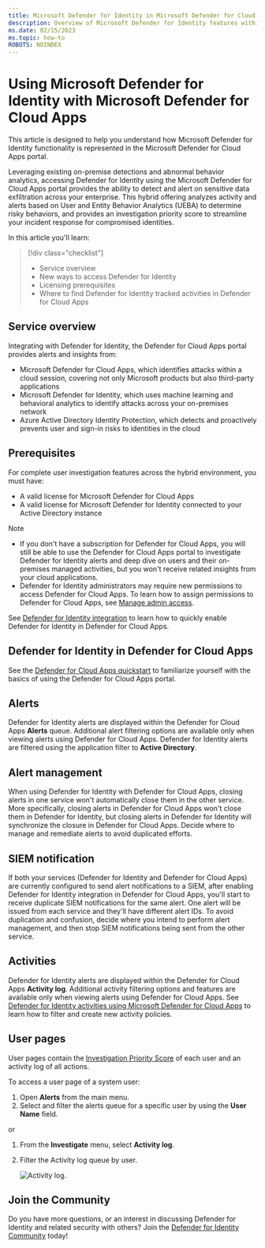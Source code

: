```yaml
---
title: Microsoft Defender for Identity in Microsoft Defender for Cloud Apps
description: Overview of Microsoft Defender for Identity features within Microsoft Defender for Cloud Apps.
ms.date: 02/15/2023
ms.topic: how-to
ROBOTS: NOINDEX
---
```


# Using Microsoft Defender for Identity with Microsoft Defender for Cloud Apps

This article is designed to help you understand how Microsoft Defender for Identity functionality is represented in the Microsoft Defender for Cloud Apps portal.

Leveraging existing on-premise detections and abnormal behavior analytics, accessing Defender for Identity using the Microsoft Defender for Cloud Apps portal provides the ability to detect and alert on sensitive data exfiltration across your enterprise. This hybrid offering analyzes activity and alerts based on User and Entity Behavior Analytics (UEBA) to determine risky behaviors, and provides an investigation priority score to streamline your incident response for compromised identities. 

In this article you'll learn:

> [!div class="checklist"]
>
> - Service overview
> - New ways to access Defender for Identity
> - Licensing prerequisites
> - Where to find Defender for Identity tracked activities in Defender for Cloud Apps

## Service overview

Integrating with Defender for Identity, the Defender for Cloud Apps portal provides alerts and insights from:

- Microsoft Defender for Cloud Apps, which identifies attacks within a cloud session, covering not only Microsoft products but also third-party applications
- Microsoft Defender for Identity, which uses machine learning and behavioral analytics to identify attacks across your on-premises network
- Azure Active Directory Identity Protection, which detects and proactively prevents user and sign-in risks to identities in the cloud

## Prerequisites

For complete user investigation features across the hybrid environment, you must have:

- A valid license for Microsoft Defender for Cloud Apps
- A valid license for Microsoft Defender for Identity connected to your Active Directory instance

>[!NOTE]
>
> - If you don't have a subscription for Defender for Cloud Apps, you will still be able to use the Defender for Cloud Apps portal to investigate Defender for Identity alerts and deep dive on users and their on-premises managed activities, but you won't receive related insights from your cloud applications.
> - Defender for Identity administrators may require new permissions to access Defender for Cloud Apps. To learn how to assign permissions to Defender for Cloud Apps, see [Manage admin access](/cloud-app-security/manage-admins).

See [Defender for Identity integration](/cloud-app-security/mdi-integration) to learn how to quickly enable Defender for Identity in Defender for Cloud Apps.

## Defender for Identity in Defender for Cloud Apps

See the [Defender for Cloud Apps quickstart](/cloud-app-security/getting-started-with-cloud-app-security) to familiarize yourself with the basics of using the Defender for Cloud Apps portal.

## Alerts

Defender for Identity alerts are displayed within the Defender for Cloud Apps **Alerts** queue. Additional alert filtering options are available only when viewing alerts using Defender for Cloud Apps. Defender for Identity alerts are filtered using the application filter to **Active Directory**.

## Alert management

When using Defender for Identity with Defender for Cloud Apps, closing alerts in one service won't automatically close them in the other service. More specifically, closing alerts in Defender for Cloud Apps won't close them in Defender for Identity, but closing alerts in Defender for Identity will synchronize the closure in Defender for Cloud Apps. Decide where to manage and remediate alerts to avoid duplicated efforts.

## SIEM notification

If both your services (Defender for Identity and Defender for Cloud Apps) are currently configured to send alert notifications to a SIEM, after enabling Defender for Identity integration in Defender for Cloud Apps, you'll start to receive duplicate SIEM notifications for the same alert. One alert will be issued from each service and they'll have different alert IDs. To avoid duplication and confusion, decide where you intend to perform alert management, and then stop SIEM notifications being sent from the other service.

## Activities

Defender for Identity alerts are displayed within the Defender for Cloud Apps **Activity log**. Additional activity filtering options and features are available only when viewing alerts using Defender for Cloud Apps. See [Defender for Identity activities using Microsoft Defender for Cloud Apps](/defender-for-identity/classic-activities-filtering-mcas) to learn how to filter and create new activity policies.

## User pages

User pages contain the [Investigation Priority Score](/cloud-app-security/tutorial-ueba) of each user and an activity log of all actions.

To access a user page of a system user:

1. Open **Alerts** from the main menu. 
1. Select and filter the alerts queue for a specific user by using the **User Name** field.

 or

1. From the **Investigate** menu, select **Activity log**.
1. Filter the Activity log queue by user.

    ![Activity log.](media/mcas-activity-filter.png)

## Join the Community

Do you have more questions, or an interest in discussing Defender for Identity and related security with others? Join the [Defender for Identity Community](<https://techcommunity.microsoft.com/t5/Azure-Advanced-Threat-Protection/bd-p/AzureAdvancedThreatProtection>) today!

